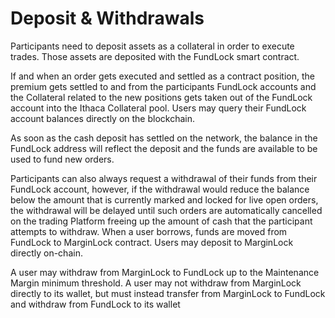 # Deposit & Withdrawals



Participants need to deposit assets as a collateral in order to execute trades. Those assets are deposited with the FundLock smart contract.

If and when an order gets executed and settled as a contract position, the premium gets settled to and from the participants FundLock accounts and the Collateral related to the new positions gets taken out of the FundLock account into the Ithaca Collateral pool. Users may query their FundLock account balances directly on the blockchain.

As soon as the cash deposit has settled on the network, the balance in the FundLock address will reflect the deposit and the funds are available to be used to fund new orders.

Participants can also always request a withdrawal of their funds from their FundLock account, however, if the withdrawal would reduce the balance below the amount that is currently marked and locked for live open orders, the withdrawal will be delayed until such orders are automatically cancelled on the trading Platform freeing up the amount of cash that the participant attempts to withdraw. When a user borrows, funds are moved from FundLock to MarginLock contract. Users may deposit to MarginLock directly on-chain.&#x20;

A user may withdraw from MarginLock to FundLock up to the Maintenance Margin minimum threshold. A user may not withdraw from MarginLock directly to its wallet, but must instead transfer from MarginLock to FundLock and withdraw from FundLock to its wallet
